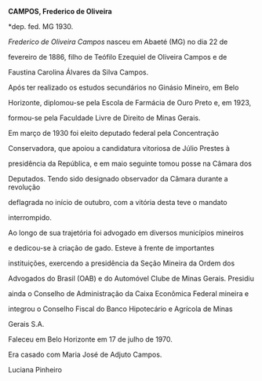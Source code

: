 **CAMPOS, Frederico de Oliveira**



\*dep. fed. MG 1930.



*Frederico de Oliveira Campos* nasceu em Abaeté (MG) no dia 22 de

fevereiro de 1886, filho de Teófilo Ezequiel de Oliveira Campos e de

Faustina Carolina Álvares da Silva Campos.



Após ter realizado os estudos secundários no Ginásio Mineiro, em Belo

Horizonte, diplomou-se pela Escola de Farmácia de Ouro Preto e, em 1923,

formou-se pela Faculdade Livre de Direito de Minas Gerais.



Em março de 1930 foi eleito deputado federal pela Concentração

Conservadora, que apoiou a candidatura vitoriosa de Júlio Prestes à

presidência da República, e em maio seguinte tomou posse na Câmara dos

Deputados. Tendo sido designado observador da Câmara durante a revolução

deflagrada no início de outubro, com a vitória desta teve o mandato

interrompido.



Ao longo de sua trajetória foi advogado em diversos municípios mineiros

e dedicou-se à criação de gado. Esteve à frente de importantes

instituições, exercendo a presidência da Seção Mineira da Ordem dos

Advogados do Brasil (OAB) e do Automóvel Clube de Minas Gerais. Presidiu

ainda o Conselho de Administração da Caixa Econômica Federal mineira e

integrou o Conselho Fiscal do Banco Hipotecário e Agrícola de Minas

Gerais S.A.



Faleceu em Belo Horizonte em 17 de julho de 1970.



Era casado com Maria José de Adjuto Campos.



Luciana Pinheiro



